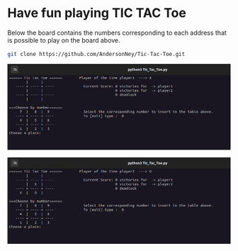 # Have fun playing TIC TAC Toe

Below the board contains the numbers corresponding to each address that is possible to play on the board above.

```sh
git clone https://github.com/AndersonNey/Tic-Tac-Toe.git
```

![image1](image1.png "")

![image1](image2.png "")
